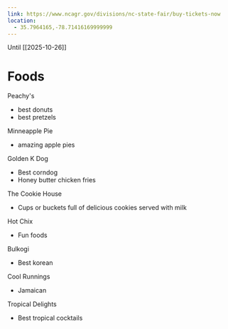 ```yaml
---
link: https://www.ncagr.gov/divisions/nc-state-fair/buy-tickets-now
location:
  - 35.7964165,-78.71416169999999
---
```


Until [[2025-10-26]]
# Foods
Peachy's
- best donuts 
- best pretzels 

Minneapple Pie 
- amazing apple pies 


Golden K Dog 
- Best corndog 
- Honey butter chicken fries 

The Cookie House 
- Cups or buckets full of delicious cookies served with milk 

Hot Chix 
- Fun foods 

Bulkogi 
- Best korean 

Cool Runnings 
- Jamaican 

Tropical Delights 
- Best tropical cocktails 